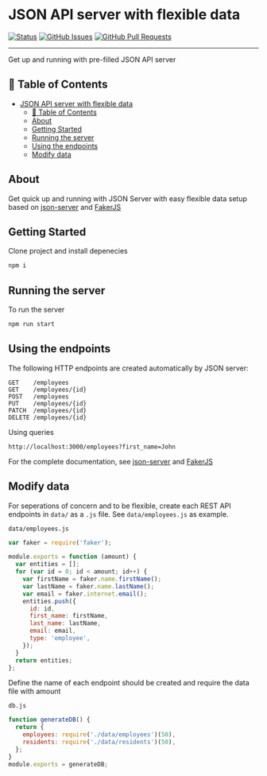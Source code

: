 # JSON API server with flexible data

[![Status](https://img.shields.io/badge/status-active-success.svg)]()
[![GitHub Issues](https://img.shields.io/github/issues/bgpedersen/json-server-with-data.svg)](https://github.com/bgpedersen/json-server-with-data/issues)
[![GitHub Pull Requests](https://img.shields.io/github/issues-pr/bgpedersen/json-server-with-data.svg)](https://github.com/bgpedersen/json-server-with-data/pulls)

---

Get up and running with pre-filled JSON API server

## 📝 Table of Contents

- [JSON API server with flexible data](#json-api-server-with-flexible-data)
  - [📝 Table of Contents](#%f0%9f%93%9d-table-of-contents)
  - [About](#about)
  - [Getting Started](#getting-started)
  - [Running the server](#running-the-server)
  - [Using the endpoints](#using-the-endpoints)
  - [Modify data](#modify-data)

## About

Get quick up and running with JSON Server with easy flexible data setup based on [json-server](https://github.com/typicode/json-server) and [FakerJS](https://github.com/marak/Faker.js/)

## Getting Started

Clone project and install depenecies

```bash
npm i
```

## Running the server

To run the server

```bash
npm run start
```

## Using the endpoints

The following HTTP endpoints are created automatically by JSON server:

```text
GET    /employees
GET    /employees/{id}
POST   /employees
PUT    /employees/{id}
PATCH  /employees/{id}
DELETE /employees/{id}
```

Using queries

```text
http://localhost:3000/employees?first_name=John
```

For the complete documentation, see [json-server](https://github.com/typicode/json-server) and [FakerJS](https://github.com/marak/Faker.js/)

## Modify data

For seperations of concern and to be flexible, create each REST API endpoints in `data/` as a `.js` file. See `data/employees.js` as example.

`data/employees.js`

```javascript
var faker = require('faker');

module.exports = function (amount) {
  var entities = [];
  for (var id = 0; id < amount; id++) {
    var firstName = faker.name.firstName();
    var lastName = faker.name.lastName();
    var email = faker.internet.email();
    entities.push({
      id: id,
      first_name: firstName,
      last_name: lastName,
      email: email,
      type: 'employee',
    });
  }
  return entities;
};
```

Define the name of each endpoint should be created and require the data file with amount

`db.js`

```javascript
function generateDB() {
  return {
    employees: require('./data/employees')(50),
    residents: require('./data/residents')(50),
  };
}
module.exports = generateDB;
```
